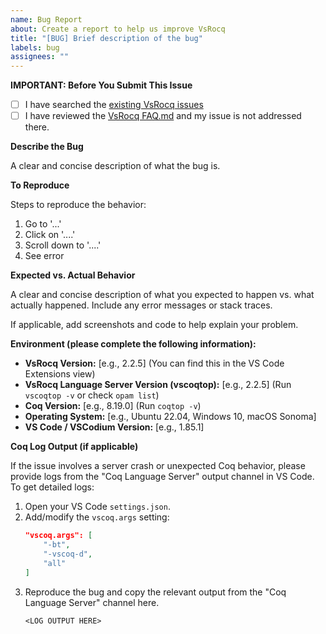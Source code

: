 ```yaml
---
name: Bug Report
about: Create a report to help us improve VsRocq
title: "[BUG] Brief description of the bug"
labels: bug
assignees: ""
---
```


**IMPORTANT: Before You Submit This Issue**

- [ ] I have searched the [existing VsRocq issues](https://github.com/rocq-prover/vsrocq/issues)
- [ ] I have reviewed the [VsRocq FAQ.md](https://github.com/rocq-prover/vsrocq/blob/main/FAQ.md) and my issue is not addressed there.

**Describe the Bug**

A clear and concise description of what the bug is.

**To Reproduce**

Steps to reproduce the behavior:

1. Go to '...'
2. Click on '....'
3. Scroll down to '....'
4. See error

**Expected vs. Actual Behavior**

A clear and concise description of what you expected to happen vs.
what actually happened. Include any error messages or stack traces.

If applicable, add screenshots and code to help explain your problem.

**Environment (please complete the following information):**

- **VsRocq Version:** [e.g., 2.2.5] (You can find this in the VS Code Extensions view)
- **VsRocq Language Server Version (vscoqtop):** [e.g., 2.2.5] (Run `vscoqtop -v` or check `opam list`)
- **Coq Version:** [e.g., 8.19.0] (Run `coqtop -v`)
- **Operating System:** [e.g., Ubuntu 22.04, Windows 10, macOS Sonoma]
- **VS Code / VSCodium Version:** [e.g., 1.85.1]

**Coq Log Output (if applicable)**

If the issue involves a server crash or unexpected Coq behavior, please provide logs from the "Coq Language Server" output channel in VS Code.
To get detailed logs:

1. Open your VS Code `settings.json`.
2. Add/modify the `vscoq.args` setting:
   ```json
   "vscoq.args": [
       "-bt",
       "-vscoq-d",
       "all"
   ]
   ```
3. Reproduce the bug and copy the relevant output from the "Coq Language Server" channel here.
   ```
   <LOG OUTPUT HERE>
   ```
